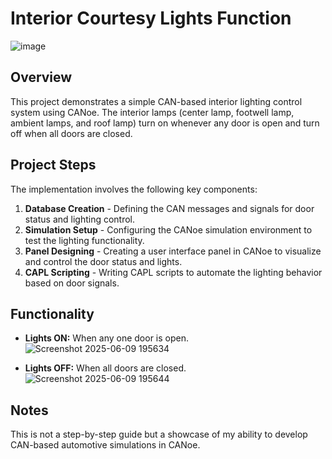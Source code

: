 # Interior Courtesy Lights Function

![image](https://github.com/user-attachments/assets/a88b9f8f-f13b-4b5b-91fd-8d94a9e95a0b)

## Overview
This project demonstrates a simple CAN-based interior lighting control system using CANoe. The interior lamps (center lamp, footwell lamp, ambient lamps, and roof lamp) turn on whenever any door is open and turn off when all doors are closed.

## Project Steps
The implementation involves the following key components:
1. **Database Creation** - Defining the CAN messages and signals for door status and lighting control.
2. **Simulation Setup** - Configuring the CANoe simulation environment to test the lighting functionality.
3. **Panel Designing** - Creating a user interface panel in CANoe to visualize and control the door status and lights.
4. **CAPL Scripting** - Writing CAPL scripts to automate the lighting behavior based on door signals.

## Functionality
-  **Lights ON:** When any one door is open.
  ![Screenshot 2025-06-09 195634](https://github.com/user-attachments/assets/917ef4c0-6279-4358-977a-5e403b7966b1)

-  **Lights OFF:** When all doors are closed.
![Screenshot 2025-06-09 195644](https://github.com/user-attachments/assets/990d5627-84bd-4d68-88a1-991344e9b2d2)


## Notes
This is not a step-by-step guide but a showcase of my ability to develop CAN-based automotive simulations in CANoe.

